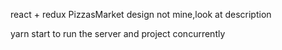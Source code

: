 react + redux PizzasMarket
design not mine,look at description

yarn start to run the server and project concurrently
